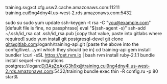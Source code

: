 training.svgxct.cfg.usw2.cache.amazonaws.com:11211
training.cui9ng4dny4l.us-west-2.rds.amazonaws.com:5432

sudo su
sudo yum update
ssh-keygen -t rsa -C "you@example.com"
[default file is fine, no passphrase]
eval "$(ssh-agent -s)"
ssh-add ~/.ssh/id_rsa
cat .ssh/id_rsa.pub
[copy that value, paste into gitlabs where required]
sudo yum install git postgresql-devel
git clone git@gitlab.com:loganh/training-api.git
[paste the above into the config/live/....yml which they should be in]
cd training-api
gem install bundler
\curl -sSL https://get.rvm.io | bash
rvm install ruby-2.1.1
bundle install
sequel -m migrations postgres://logan:Dj3AsZqAxG3h9x@training.cui9ng4dny4l.us-west-2.rds.amazonaws.com:5432/training
bundle exec thin -R config.ru -p 80 start&
